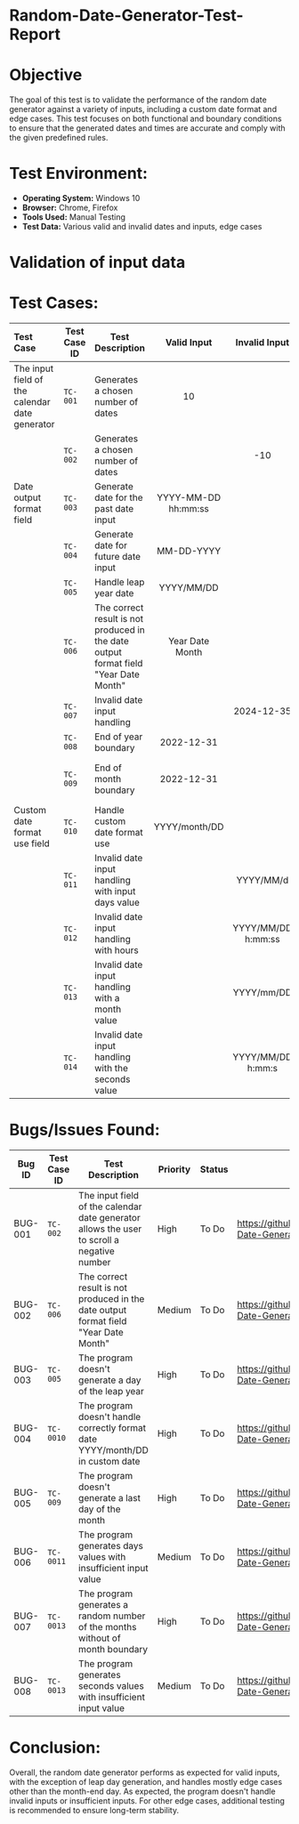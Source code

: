 # Random-Date-Generator-Test-Report

# Objective
The goal of this test is to validate the performance of the random date generator against a variety of inputs, including a custom date format and edge cases. 
This test focuses on both functional and boundary conditions to ensure that the generated dates and times are accurate and comply with the given predefined rules.

# Test Environment:
* **Operating System:** Windows 10
* **Browser:** Chrome, Firefox
* **Tools Used:** Manual Testing
* **Test Data:** Various valid and invalid dates and inputs, edge cases

# Validation of input data
# Test Cases:
| Test Case | Test Case ID | Test Description | Valid Input | Invalid Input | Expected Output | Actual Result | Status | Comment |
| :-------- | ------------ | -------- | :-------: | :---: | -------  | ---- | ----- | ---- |
| The input field of the calendar date generator | `TC-001` | Generates a chosen number of dates | 10 |   | Should generate 10 dates | Generated 10 dates | Pass |  |
|          | `TC-002` | Generates a chosen number of dates |  | -10 | Should not fall below 0 | It's scrolling below 0 | Fail | https://github.com/kattypatty/Random-Date-Generator-Test-Report/issues/1 |
| Date output format field | `TC-003` | Generate date for the past date input | YYYY-MM-DD hh:mm:ss |   | 2020-08-12 04:15:18 | 2020-08-12 04:15:18 | Pass |  |
| | `TC-004` | Generate date for future date input | MM-DD-YYYY |   | 02-17-2029 | 02-17-2029 | Pass |  |
|  | `TC-005` | Handle leap year date| YYYY/MM/DD |   | 2024/02/29 | 2024/02/28 | Fail | https://github.com/kattypatty/Random-Date-Generator-Test-Report/issues/3 |
|  | `TC-006` | The correct result is not produced in the date output format field "Year Date Month" | Year Date Month |   | 2024 10 February | 2024 February 10 | Fail | https://github.com/kattypatty/Random-Date-Generator-Test-Report/issues/2 |
|  | `TC-007` | Invalid date input handling | | 2024-12-35 | Error message | Date generator doesn't generate a result | Pass |  |
|  | `TC-008` | End of year boundary | 2022-12-31| | 2022-12-31 | 2022-12-31 | Pass |  |
|  | `TC-009` | End of month boundary |2022-12-31| | Date genearator should generate a last day of the month | Date generator doesn't generate a result | Fail | https://github.com/kattypatty/Random-Date-Generator-Test-Report/issues/6 |
| Custom date format use field | `TC-010` | Handle custom date format use | YYYY/month/DD |   | 2024/December/17 | 2024/Dece32ber/17 | Fail | https://github.com/kattypatty/Random-Date-Generator-Test-Report/issues/4 |
|  | `TC-011` | Invalid date input handling with input days value |  | YYYY/MM/d  | Error Message | 2024/December/17 | Fail | https://github.com/kattypatty/Random-Date-Generator-Test-Report/issues/7 |
|  | `TC-012` | Invalid date input handling with hours |  | YYYY/MM/DD h:mm:ss| 2022/12/09 4:07:05 | 2022/12/09 4:07:05 | Pass |  |
|  | `TC-013` | Invalid date input handling with a month value |  | YYYY/mm/DD| 2022/12/09 |2022/48/19 | Fail | https://github.com/kattypatty/Random-Date-Generator-Test-Report/issues/8 |
|  | `TC-014` | Invalid date input handling with the seconds value |  | YYYY/MM/DD h:mm:s | Error Message |2022/12/12 06:39:0 | Fail | https://github.com/kattypatty/Random-Date-Generator-Test-Report/issues/9 |


# Bugs/Issues Found:
Bug ID | Test Case ID | Test Description | Priority | Status | Comment |
| ----------- | ------ | --------- | ----- | ------- | ------ |
|   BUG-001 | `TC-002` | The input field of the calendar date generator allows the user to scroll a negative number | High | To Do | https://github.com/kattypatty/Random-Date-Generator-Test-Report/issues/1 |
|   BUG-002 | `TC-006` | The correct result is not produced in the date output format field "Year Date Month" | Medium | To Do | https://github.com/kattypatty/Random-Date-Generator-Test-Report/issues/2 |
|   BUG-003 | `TC-005` | The program doesn't generate a day of the leap year | High | To Do | https://github.com/kattypatty/Random-Date-Generator-Test-Report/issues/3 |
|   BUG-004 | `TC-0010` | The program doesn't handle correctly format date YYYY/month/DD in custom date  | High | To Do | https://github.com/kattypatty/Random-Date-Generator-Test-Report/issues/4|
|   BUG-005 | `TC-009` | The program doesn't generate a last day of the month  | High | To Do | https://github.com/kattypatty/Random-Date-Generator-Test-Report/issues/6|
|   BUG-006 | `TC-0011` | The program generates days values with insufficient input value  | Medium | To Do | https://github.com/kattypatty/Random-Date-Generator-Test-Report/issues/7|
|   BUG-007 | `TC-0013` | The program generates a random number of the months without of month boundary | High | To Do | https://github.com/kattypatty/Random-Date-Generator-Test-Report/issues/8|
|   BUG-008 | `TC-0013` | The program generates seconds values with insufficient input value | Medium | To Do | https://github.com/kattypatty/Random-Date-Generator-Test-Report/issues/9|

# Conclusion:
Overall, the random date generator performs as expected for valid inputs, with the exception of leap day generation, and handles mostly edge cases other than the month-end day. As expected, the program doesn't handle invalid inputs or insufficient inputs. For other edge cases, additional testing is recommended to ensure long-term stability.
